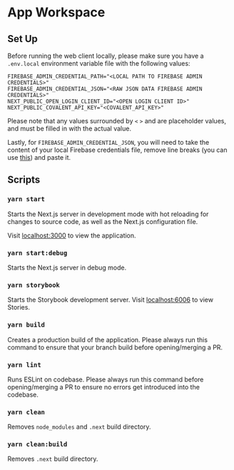 # App Workspace

## Set Up

Before running the web client locally, please make sure you have a `.env.local` environment variable file with the following values:

```shell
FIREBASE_ADMIN_CREDENTIAL_PATH="<LOCAL PATH TO FIREBASE ADMIN CREDENTIALS>"
FIREBASE_ADMIN_CREDENTIAL_JSON="<RAW JSON DATA FIREBASE ADMIN CREDENTIALS>"
NEXT_PUBLIC_OPEN_LOGIN_CLIENT_ID="<OPEN LOGIN CLIENT ID>"
NEXT_PUBLIC_COVALENT_API_KEY="<COVALENT_API_KEY>"
```

Please note that any values surrounded by `<` `>` and are placeholder values, and must be filled in with the actual value.

Lastly, for `FIREBASE_ADMIN_CREDENTIAL_JSON`, you will need to take the content of your local Firebase credentials file, remove line breaks (you can use [this](https://www.textfixer.com/tools/remove-line-breaks.php)) and paste it.

## Scripts

### `yarn start`

Starts the Next.js server in development mode with hot reloading for changes to source code, as well as the Next.js configuration file.

Visit [localhost:3000](http://localhost:3000) to view the application.

### `yarn start:debug`

Starts the Next.js server in debug mode.

### `yarn storybook`

Starts the Storybook development server.
Visit [localhost:6006](http://localhost:6006) to view Stories.

### `yarn build`

Creates a production build of the application. Please always run this command to ensure that your branch build before opening/merging a PR.

### `yarn lint`

Runs ESLint on codebase. Please always run this command before opening/merging a PR to ensure no errors get introduced into the codebase.

### `yarn clean`

Removes `node_modules` and `.next` build directory.

### `yarn clean:build`

Removes `.next` build directory.
